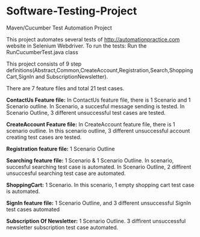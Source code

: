 # Software-Testing-Project
Maven/Cucumber Test Automation Project


This project automates several tests of http://automationpractice.com website in Selenium Webdriver.
To run the tests: Run the RunCucumberTest.java class

This project consists of 9 step definitions(Abstract,Common,CreateAccount,Registration,Search,ShoppingCart,SignIn and SubscriptionNewsletter).

There are 7 feature files and total 21 test cases. 

**ContactUs Feature file:**
In ContactUs feature file, there is 1 Scenario and 1 Scenario outline. In Scenario, a succesful message sending is tested. In Scenario Outline, 3 different unsuccessful test cases are tested.

**CreateAccount Feature file:**
In CreateAccount feature file, there is 1 scenario outline. In this scenario outline, 3 different unsuccessful account creating test cases are tested.

**Registration feature file:**
1 Scenario Outline

**Searching feature file:**
1 Scenario & 1 Scenario Outline. In scenario, succesful searching test case is automated. In Scenario Outline, 2 diffirent unsuccesful searching test case are automated.

**ShoppingCart:**
1 Scenario. In this scenario, 1 empty shopping cart test case is automated.

**SignIn feature file:**
1 Scenario Outline, and 3 different unsuccessful SignIn test cases automated

**Subscription Of Newsletter:**
1 Scenario Outline. 3 diffirent unsuccessful newsletter subscription test case automated.

